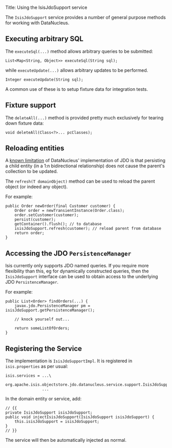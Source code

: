 Title: Using the IsisJdoSupport service

The `IsisJdoSupport` service  provides a number of general purpose methods for working with DataNucleus.

## Executing arbitrary SQL

The `executeSql(...)` method allows arbitrary queries to be submitted:

    List<Map<String, Object>> executeSql(String sql);

while `executeUpdate(...)` allows arbitrary updates to be performed. 

    Integer executeUpdate(String sql);

A common use of these is to setup fixture data for integration tests.

## Fixture support

The `deleteAll(...)` method is provided pretty much exclusively for tearing down fixture data: 

    void deleteAll(Class<?>... pcClasses);



## Reloading entities

A [known limitation](http://www.datanucleus.org/products/datanucleus/jdo/orm/relationships.html) of DataNucleus' implementation of JDO is that persisting a child entity (in a 1:n bidirectional relationship) does not cause the parent's collection to be updated.

The `refresh(T domainObject)` method can be used to reload the parent object (or indeed any object).

For example:

    public Order newOrder(final Customer customer) {
        Order order = newTransientInstance(Order.class);
        order.setCustomer(customer);
        persist(customer);
        getContainer().flush(); // to database
        isisJdoSupport.refresh(customer); // reload parent from database
        return order;
    }


## Accessing the JDO `PersistenceManager`

Isis currently only supports JDO named queries.  If you require more flexibility than this, eg for dynamically constructed queries, then the `IsisJdoSupport` interface can be used to obtain access to the underlying JDO `PersistenceManager`.

For example:

    public List<Order> findOrders(...) {
        javax.jdo.PersistenceManager pm = isisJdoSupport.getPersistenceManager();
        
        // knock yourself out...
        
        return someListOfOrders;
    }

    
## Registering the Service

The implementation is `IsisJdoSupportImpl`.  It is registered in `isis.properties` as per usual:

    isis.services = ...\
                org.apache.isis.objectstore.jdo.datanucleus.service.support.IsisJdoSupportImpl,\
                    ...

In the domain entity or service, add:

    // {{
    private IsisJdoSupport isisJdoSupport;
    public void injectIsisJdoSupport(IsisJdoSupport isisJdoSupport) {
        this.isisJdoSupport = isisJdoSupport;
    }
    // }}

The service will then be automatically injected as normal.
                    